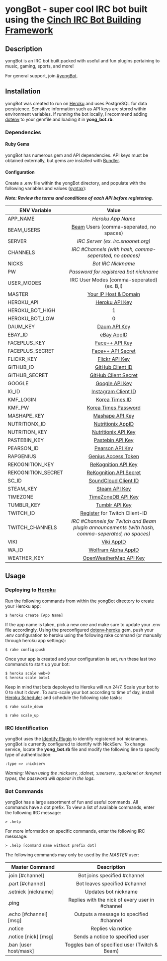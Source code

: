 yongBot - super cool IRC bot built using the [Cinch IRC Bot Building Framework](https://github.com/cinchrb/cinch)
=====================================

Description
-----------

yongBot is an IRC bot built packed with useful and fun plugins pertaining to music, gaming, sports, and more!

For general support, join [#yongBot](http://webchat.snoonet.org/yongbot).

Installation
------------

yongBot was created to run on [Heroku](https://www.heroku.com/) and uses PostgreSQL for data persistence. Sensitive information such as API keys are stored within environment variables. If running the bot locally, I recommend adding [dotenv](https://github.com/bkeepers/dotenv) to your gemfile and loading it in **yong_bot.rb**.

### Dependencies

#### Ruby Gems

yongBot has numerous gem and API dependencies. API keys must be obtained externally, but gems are installed with [Bundler](http://bundler.io/).

#### Configuration

Create a .env file within the yongBot directory, and populate with the following variables and values ([syntax](https://github.com/bkeepers/dotenv)):

**_Note: Review the terms and conditions of each API before registering._**

| ENV Variable       | Value
| -------------      |:-----:
| APP_NAME           | *Heroku App Name*
| BEAM_USERS         | [Beam](https://beam.pro/) Users (comma-seperated, no spaces)
| SERVER             | *IRC Server (ex. irc.snoonet.org)*
| CHANNELS           | *IRC #Channels (with hash, comma-seperated, no spaces)*
| NICKS              | *Bot IRC Nickname*
| PW                 | *Password for registered bot nickname*
| USER_MODES         | IRC User Modes (comma-seperated) (ex. B,I)
| MASTER             | [Your IP Host & Domain](http://www.ircbeginner.com/opvinfo/masks.html)
| HEROKU_API         | [Heroku API Key](https://dashboard.heroku.com/account)
| HEROKU_BOT_HIGH    | 1
| HEROKU_BOT_LOW     | 0
| DAUM_KEY           | [Daum API Key](https://developers.daum.net/services)
| EBAY_ID            | [eBay AppID](https://go.developer.ebay.com/)
| FACEPLUS_KEY       | [Face++ API Key](http://www.faceplusplus.com/create-a-new-app/)
| FACEPLUS_SECRET    | [Face++ API Secret](http://www.faceplusplus.com/create-a-new-app/)
| FLICKR_KEY         | [Flickr API Key](https://www.flickr.com/services/api/misc.api_keys.html)
| GITHUB_ID          | [GitHub Client ID](https://github.com/settings/applications/new)
| GITHUB_SECRET      | [GitHub Client Secret](https://github.com/settings/applications/new)
| GOOGLE             | [Google API Key](https://cloud.google.com/translate/v2/getting_started)
| IG_ID              | [Instagram Client ID](https://instagram.com/developer/)
| KMF_LOGIN          | [Korea Times ID](https://ticket.koreatimes.com/member/login.html)
| KMF_PW             | [Korea Times Password](https://ticket.koreatimes.com/member/login.html)
| MASHAPE_KEY        | [Mashape API Key](http://docs.mashape.com/api-keys)
| NUTRITIONX_ID      | [Nutritionix AppID](https://www.nutritionix.com/api)
| NUTRITION_KEY      | [Nutritionix API Key](https://www.nutritionix.com/api)
| PASTEBIN_KEY       | [Pastebin API Key](https://pastebin.com/api)
| PEARSON_ID         | [Pearson API Key](http://developer.pearson.com/content-apis/get-started)
| RAPGENIUS          | [Genius Access Token](http://genius.com/api-clients)
| REKOGNITION_KEY    | [ReKognition API Key](https://rekognition.com/developer/start)
| REKOGNITION_SECRET | [ReKognition API Secret](https://rekognition.com/developer/start)
| SC_ID              | [SoundCloud Client ID](https://developers.soundcloud.com/docs/api/guide)
| STEAM_KEY          | [Steam API Key](http://steamcommunity.com/dev)
| TIMEZONE           | [TimeZoneDB API Key](http://timezonedb.com/)
| TUMBLR_KEY         | [Tumblr API Key](https://www.tumblr.com/docs/en/api/v2)
| TWITCH_ID          | [Register](https://www.twitch.tv/settings/connections)  for Twitch Client-ID
| TWITCH_CHANNELS    | *IRC #Channels for Twitch and Beam plugin announcements (with hash, comma-seperated, no spaces)*
| VIKI               | [Viki AppID](http://dev.viki.com/)
| WA_ID              | [Wolfram Alpha AppID](http://products.wolframalpha.com/api/)
| WEATHER_KEY        | [OpenWeatherMap API Key](http://openweathermap.org/appid#get)

Usage
-----

### Deploying to [Heroku](https://www.heroku.com/)

Run the following commands from within the yongBot directory to create your Heroku app:

```
$ heroku create [App Name]
```

If the app name is taken, pick a new one and make sure to update your .env file accordingly.
Using the preconfigured [dotenv-heroku](https://github.com/sideshowcoder/dotenv-heroku) gem, push your .env configuration to heroku using the following rake command (or manually through heroku app settings):

```
$ rake config:push
```

Once your app is created and your configuration is set, run these last two commands to start up your bot:

```
$ heroku scale web=0
$ heroku scale bot=1
```

Keep in mind that bots depoloyed to Heroku will run 24/7. Scale your bot to 0 to shut it down.
To auto-scale your bot according to time of day, install [Heroku Scheduler](https://addons.heroku.com/scheduler) and schedule the following rake tasks:

```
$ rake scale_down
```
```
$ rake scale_up
```

### IRC Identification

yongBot uses the [Identify Plugin](https://github.com/cinchrb/cinch-identify) to identify registered bot nicknames. yongBot is currently configured to identify with NickServ. To change service, locate the **yong_bot.rb** file and modify the following line to specify type of authentication:

```
:type => :nickserv
```

*Warning: When using the :nickserv, :dalnet, :userserv, :quakenet or :kreynet types, the password will appear in the logs.*

### Bot Commands

yongBot has a large assortment of fun and useful commands. All commands have a dot prefix. To view a list of available commands, enter the following IRC message:

```
> .help
```

For more information on specific commands, enter the following IRC messsage:

```
> .help [command name without prefix dot]
```

The following commands may only be used by the *MASTER* user:

| Master Command         | Description
| --------------         |:-----------:
| .join [#channel]       | Bot joins specified #channel
| .part [#channel]       | Bot leaves specified #channel
| .setnick [nickname]    | Updates bot nickname
| .ping                  | Replies with the nick of every user in #channel
| .echo [#channel] [msg] | Outputs a message to specified #channel
| .notice                | Replies via notice
| .notice [nick] [msg]   | Sends a notice to specified user
| .ban [user host/mask]  | Toggles ban of specified user (Twitch & Beam)
